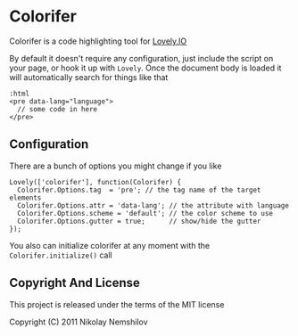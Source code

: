 # Colorifer

Colorifer is a code highlighting tool for [Lovely.IO](http://lovely.io)

By default it doesn't require any configuration, just include the script on
your page, or hook it up with `Lovely`. Once the document body is loaded it
will automatically search for things like that

    :html
    <pre data-lang="language">
      // some code in here
    </pre>



## Configuration

There are a bunch of options you might change if you like

    Lovely(['colorifer'], function(Colorifer) {
      Colorifer.Options.tag  = 'pre'; // the tag name of the target elements
      Colorifer.Options.attr = 'data-lang'; // the attribute with language
      Colorifer.Options.scheme = 'default'; // the color scheme to use
      Colorifer.Options.gutter = true;      // show/hide the gutter
    });

You also can initialize colorifer at any moment with the `Colorifer.initialize()` call


## Copyright And License

This project is released under the terms of the MIT license

Copyright (C) 2011 Nikolay Nemshilov